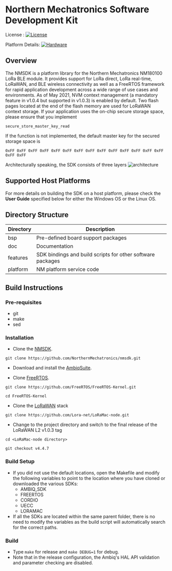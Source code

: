 # Northern Mechatronics Software Development Kit
License : [![License](https://img.shields.io/badge/license-BSD_3-blue.svg)](http://gitlab.northernmechatronics.com:50250/nmi/software/nmsdk/blob/master/LICENSE)

Platform Details: [![Hardware](https://img.shields.io/badge/hardware-wiki-green.svg)](https://www.northernmechatronics.com/nm180100)

## Overview
The NMSDK is a platform library for the Northern Mechatronics NM180100 LoRa BLE module.
It provides support for LoRa direct, LoRa real-time, LoRaWAN, and BLE wireless connectivity as well
as a FreeRTOS framework for rapid application development across a wide range of use cases and environments.
As of May 2021, NVM context management (a mandatory feature in v1.0.4 but supported in v1.0.3) is enabled by default.
Two flash pages located at the end of the flash memory are used for LoRaWAN context storage.  If your application uses
the on-chip secure storage space, please ensure that you implement

```secure_store_master_key_read```

If the function is not implemented, the default master key for the secured
storage space is

```0xFF 0xFF 0xFF 0xFF 0xFF 0xFF 0xFF 0xFF 0xFF 0xFF 0xFF 0xFF 0xFF 0xFF 0xFF 0xFF```

Architecturally speaking, the SDK consists of three layers
![architecture](doc/SDK_architecture.png)


## Supported Host Platforms

For more details on building the SDK on a host platform, please check the **User Guide** specified below for either the Windows OS or the Linux OS.

## Directory Structure
| Directory | Description |
| --------- | ----------- |
| bsp | Pre-defined board support packages |
| doc | Documentation |
| features | SDK bindings and build scripts for other software packages |
| platform | NM platform service code |

## Build Instructions
### Pre-requisites
* git
* make
* sed

### Installation
* Clone the [NMSDK](https://github.com/NorthernMechatronics/nmsdk).

```git clone https://github.com/NorthernMechatronics/nmsdk.git```

* Download and install the [AmbiqSuite](https://ambiq.com/wp-content/uploads/2020/09/AmbiqSuite-R2.5.1.zip).

* Clone [FreeRTOS](https://github.com/FreeRTOS/FreeRTOS-Kernel).

```git clone https://github.com/FreeRTOS/FreeRTOS-Kernel.git```

```cd FreeRTOS-Kernel```

* Clone the [LoRaWAN](https://github.com/Lora-net/LoRaMac-node) stack

```git clone https://github.com/Lora-net/LoRaMac-node.git```

* Change to the project directory and switch to the final release of the LoRaWAN
L2 v1.0.3 tag

```cd <LoRaMac-node directory>```

```git checkout v4.4.7```

### Build Setup
* If you did not use the default locations, open the Makefile and modify the following variables to point to the location where you have cloned or downloaded the various SDKs:
    - AMBIQ_SDK
    - FREERTOS
    - CORDIO
    - UECC
    - LORAMAC
* If all the SDKs are located within the same parent folder, there is no need to modify the variables as the build
script will automatically search for the correct paths.

### Build
* Type `make` for release and `make DEBUG=1` for debug.
* Note that in the release configuration, the Ambiq's HAL API validation and parameter checking are disabled.
